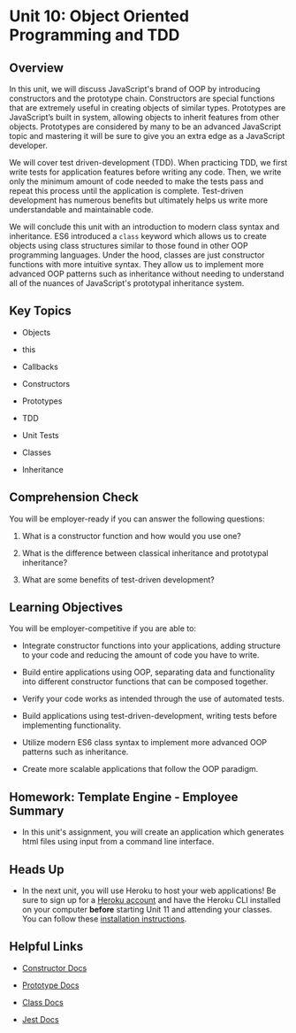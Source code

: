 # Unit 10: Object Oriented Programming and TDD

## Overview

In this unit, we will discuss JavaScript's brand of OOP by introducing constructors and the prototype chain. Constructors are special functions that are extremely useful in creating objects of similar types. Prototypes are JavaScript’s built in system, allowing objects to inherit features from other objects. Prototypes are considered by many to be an advanced JavaScript topic and mastering it will be sure to give you an extra edge as a JavaScript developer.

We will cover test driven-development (TDD). When practicing TDD, we first write tests for application features before writing any code. Then, we write only the minimum amount of code needed to make the tests pass and repeat this process until the application is complete. Test-driven development has numerous benefits but ultimately helps us write more understandable and maintainable code.

We will conclude this unit with an introduction to modern class syntax and inheritance. ES6 introduced a `class` keyword which allows us to create objects using class structures similar to those found in other OOP programming languages. Under the hood, classes are just constructor functions with more intuitive syntax. They allow us to implement more advanced OOP patterns such as inheritance without needing to understand all of the nuances of JavaScript's prototypal inheritance system.

## Key Topics

* Objects

* this

* Callbacks

* Constructors

* Prototypes

* TDD

* Unit Tests

* Classes

* Inheritance

## Comprehension Check

You will be employer-ready if you can answer the following questions:

1. What is a constructor function and how would you use one?

2. What is the difference between classical inheritance and prototypal inheritance?

3. What are some benefits of test-driven development?

## Learning Objectives

You will be employer-competitive if you are able to:

* Integrate constructor functions into your applications, adding structure to your code and reducing the amount of code you have to write.

* Build entire applications using OOP, separating data and functionality into different constructor functions that can be composed together.

* Verify your code works as intended through the use of automated tests.

* Build applications using test-driven-development, writing tests before implementing functionality.

* Utilize modern ES6 class syntax to implement more advanced OOP patterns such as inheritance.

* Create more scalable applications that follow the OOP paradigm.

## Homework: Template Engine - Employee Summary

* In this unit's assignment, you will create an application which generates html files using input from a command line interface.

## Heads Up

* In the next unit, you will use Heroku to host your web applications! Be sure to sign up for a [Heroku account](https://signup.heroku.com/) and have the Heroku CLI installed on your computer **before** starting Unit 11 and attending your classes. You can follow these [installation instructions](./Supplemental/heroku-install.md). 

## Helpful Links

* [Constructor Docs](https://developer.mozilla.org/en-US/docs/Web/JavaScript/Reference/Classes/constructor)

* [Prototype Docs](https://developer.mozilla.org/en-US/docs/Web/JavaScript/Reference/Global_Objects/Object/prototype)

* [Class Docs](https://developer.mozilla.org/en-US/docs/Web/JavaScript/Reference/Classes)

* [Jest Docs](https://jestjs.io/)
